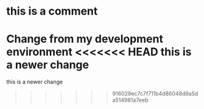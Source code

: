 # this is a comment

Change from my development environment
<<<<<<< HEAD
this is a newer change
=======
this is a newer change
>>>>>>> 916029ec7c7f711b4d86048d9a5da514981a7eeb
